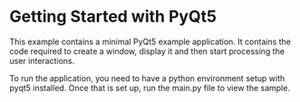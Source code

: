 # Getting Started with PyQt5

This example contains a minimal PyQt5 example application.  It contains the code required to
create a window, display it and then start processing the user interactions.

To run the application, you need to have a python environment setup with pyqt5 installed.
Once that is set up, run the main.py file to view the sample.
